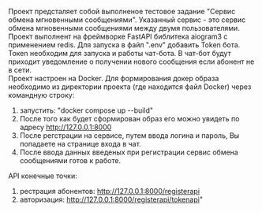 Проект предсталяет собой выполненое тестовое задание "Сервис обмена мгновенными сообщениями". 
Указанный сервис - это сервис обмена мгновенными сообщениями между двумя пользователями. 
Проект выполнент на фреймворке FastAPI библитека aiogram3  с применением redis. 
Для запуска в файл ".env" добавить Token бота. Токеn необходим для запуска и работы чат-бота. В чат-бот будут приходит уведомление о получении нового сообщения если абонент не в сети.  
Проект настроен на Docker. Для формирования докер образа необходимо из директории проекта (где находится файл Docker) через командную строку:
1. запустить: "docker compose up --build"
2. После того как будет сформирован образ его можно увидеть по адресу http://127.0.0.1:8000
3. После регстрации на сервисе, путем ввода логина и пароль, Вы попадаете на странице входа в чат.
4. После ввода данных введеных при регистрации сервис обмена сообщениями готов к работе.

API конечные точки:
1. рестрация абонентов: http://127.0.0.1:8000/registerapi
2. авторизация: http://127.0.0.1:8000/registerapi/tokenapi"


   

